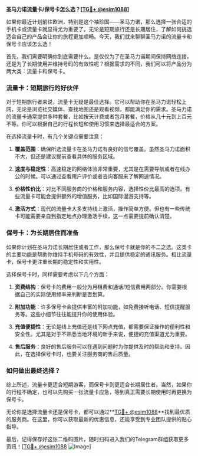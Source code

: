 **圣马力诺流量卡/保号卡怎么选？[[TG💪+ @esim1088](https://t.me/s/esim1088)]**

如果你最近计划前往欧洲，特别是这个袖珍国——圣马力诺，那么选择一张合适的手机卡或流量卡就显得尤为重要了。无论是短期旅行还是长期居住，了解如何挑选适合自己的产品会让你的旅程更加顺畅。今天，我们就来聊聊圣马力诺的流量卡和保号卡应该怎么选！

首先，我们需要明确你到底需要什么。是仅仅为了在圣马力诺期间保持网络连接，还是为了长期使用并维持号码的有效性呢？根据需求的不同，我们可以将产品分为两大类：流量卡和保号卡。

### 流量卡：短期旅行的好伙伴

对于短期旅行者来说，流量卡无疑是最佳选择。它可以帮助你在圣马力诺轻松上网，无论是浏览社交媒体、查找地图还是观看视频，都能满足你的需求。圣马力诺的流量卡通常提供多种套餐，比如按天计费或者包月套餐，价格从几十元到上百元不等。你可以根据自己的行程长短和使用习惯来选择最适合的方案。

在选择流量卡时，有几个关键点需要注意：

1. **覆盖范围**：确保所选流量卡在圣马力诺有良好的信号覆盖。虽然圣马力诺面积不大，但还是建议提前查看具体的服务区域。
   
2. **速度与稳定性**：高速稳定的网络体验非常重要，尤其是在需要导航或者在线办公的时候。可以通过查看用户评价或者咨询客服来了解网速情况。

3. **价格性价比**：对比不同服务商的价格和服务内容，选择性价比最高的选项。有些流量卡可能会提供额外的增值服务，比如国际漫游支持等。

4. **激活方式**：现代的流量卡大多支持线上激活，操作简单方便。但也有一些传统卡可能需要亲自到指定地点办理激活手续，这一点需要提前确认清楚。

### 保号卡：为长期居住而准备

如果你计划在圣马力诺长期居住或者工作，那么保号卡就是你的不二之选。这类卡的主要功能是帮助你维持手机号码的有效性，并且提供稳定的通讯服务。相比流量卡，保号卡更注重长期的稳定性和实用性。

选择保号卡时，同样需要考虑以下几个方面：

1. **资费结构**：保号卡的费用一般分为月租费和通话/短信费用两部分。你需要根据自己的实际使用频率来判断是否划算。

2. **附加功能**：许多保号卡会提供丰富的附加功能，如免费接听电话、短信提醒服务等。这些小细节往往能提升你的使用体验。

3. **充值便捷性**：无论是线上充值还是线下网点充值，都需要保证操作的便利性和安全性。尤其是对于不熟悉当地环境的新手来说，便捷的充值渠道尤为重要。

4. **售后服务**：良好的售后服务可以在遇到问题时为你提供及时的帮助和支持。因此，在选择保号卡时，也要关注服务商的售后质量。

### 如何做出最终选择？

综上所述，流量卡更适合短期游客，而保号卡则更适合长期居住者。当然，如果你的行程不确定，也可以先购买一张流量卡应急，等到真正需要长期使用时再更换为保号卡。

无论你是选择流量卡还是保号卡，都可以通过**[TG💪+ @esim1088](https://t.me/s/esim1088)**找到最优质的服务商。在这里，你可以获取最新的优惠信息，还能享受到专业团队提供的贴心指导。

最后，记得保存好这张二维码图片，随时扫码进入我们的Telegram群组获取更多资讯！[[TG💪+ @esim1088](https://t.me/s/esim1088) ![Image](https://i.postimg.cc/4NQfJmqS/Snipaste-2025-05-13-00-14-12.png)]